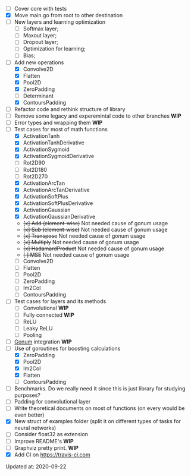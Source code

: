 - [ ] Cover core with tests
- [x] Move main.go from root to other destination
- [ ] New layers and learning optimization
    - [ ] Softmax layer;
    - [ ] Maxout layer;
    - [ ] Dropout layer;
    - [ ] Optimization for learning;
    - [ ] Bias;
- [ ] Add new operations
    - [x] Convolve2D
    - [x] Flatten
    - [x] Pool2D
    - [x] ZeroPadding
    - [ ] Determinant
    - [X] ContoursPadding
- [ ] Refactor code and rethink structure of library
- [ ] Remove some legacy and experemintal code to other branches **WIP**
- [ ] Error types and wrapping them **WIP**
- [ ] Test cases for most of math functions
    - [x] ActivationTanh
    - [x] ActivationTanhDerivative
    - [x] ActivationSygmoid
    - [x] ActivationSygmoidDerivative
    - [ ] Rot2D90
    - [ ] Rot2D180
    - [ ] Rot2D270
    - [x] ActivationArcTan
    - [x] ActivationArcTanDerivative
    - [x] ActivationSoftPlus
    - [x] ActivationSoftPlusDerivative
    - [x] ActivationGaussian
    - [x] ActivationGaussianDerivative
    - ~~[x] Add (element-wise)~~ Not needed cause of gonum usage
    - ~~[x] Sub (element-wise)~~ Not needed cause of gonum usage
    - ~~[x] Transpose~~ Not needed cause of gonum usage
    - ~~[x] Multiply~~ Not needed cause of gonum usage
    - ~~[x] HadamardProduct~~ Not needed cause of gonum usage
    - ~~[ ] MSE~~ Not needed cause of gonum usage
    - [ ] Convolve2D
    - [ ] Flatten
    - [ ] Pool2D
    - [ ] ZeroPadding
    - [ ] Im2Col
    - [ ] ContoursPadding
- [ ] Test cases for layers and its methods
    - [ ] Convolutional **WIP**
    - [ ] Fully connected **WIP**
    - [ ] ReLU
    - [ ] Leaky ReLU
    - [ ] Pooling  
- [ ] [Gonum](https://github.com/gonum/gonum) integration **WIP**
- [ ] Use of goroutines for boosting calculations
    - [x] ZeroPadding
    - [X] Pool2D
    - [x] Im2Col
    - [x] Flatten
    - [ ] ContoursPadding
- [ ] Benchmarks. Do we really need it since this is just library for studying purposes?
- [ ] Padding for convolutional layer
- [ ] Write theoretical documents on most of functions (on every would be even better)
- [x] New struct of examples folder (split it on different types of tasks for neural networks)
- [ ] Consider float32 as extension
- [ ] Improve README's **WIP**
- [ ] Graphviz pretty print. **WIP**
- [x] Add CI on https://travis-ci.com

Updated at: 2020-09-22